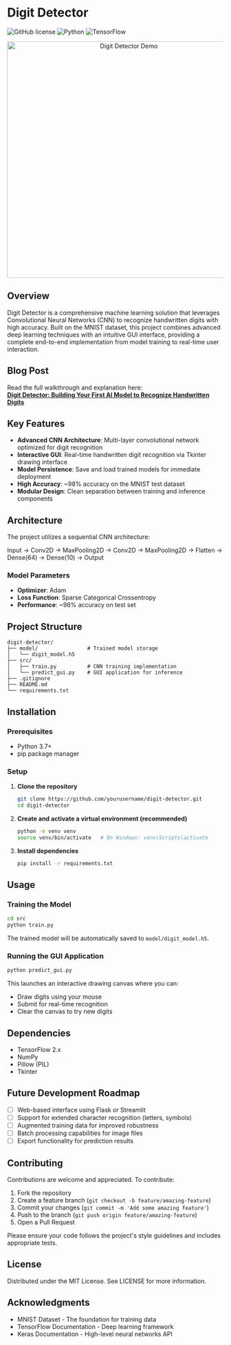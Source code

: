 
# Digit Detector

![GitHub license](https://img.shields.io/badge/license-MIT-blue.svg)
![Python](https://img.shields.io/badge/python-3.7%2B-brightgreen)
![TensorFlow](https://img.shields.io/badge/tensorflow-2.x-orange)

<p align="center">
  <img src="https://user-images.githubusercontent.com/yourusername/demo.gif" alt="Digit Detector Demo" width="550">
</p>

## Overview

Digit Detector is a comprehensive machine learning solution that leverages Convolutional Neural Networks (CNN) to recognize handwritten digits with high accuracy. Built on the MNIST dataset, this project combines advanced deep learning techniques with an intuitive GUI interface, providing a complete end-to-end implementation from model training to real-time user interaction.

## Blog Post

Read the full walkthrough and explanation here:  
[**Digit Detector: Building Your First AI Model to Recognize Handwritten Digits**](https://medium.com/@shivamprasad1001/digit-detector-building-your-first-ai-model-to-recognize-handwritten-digits-f51b30185f29)

## Key Features

- **Advanced CNN Architecture**: Multi-layer convolutional network optimized for digit recognition  
- **Interactive GUI**: Real-time handwritten digit recognition via Tkinter drawing interface  
- **Model Persistence**: Save and load trained models for immediate deployment  
- **High Accuracy**: ~98% accuracy on the MNIST test dataset  
- **Modular Design**: Clean separation between training and inference components  

## Architecture

The project utilizes a sequential CNN architecture:

Input → Conv2D → MaxPooling2D → Conv2D → MaxPooling2D → Flatten → Dense(64) → Dense(10) → Output

### Model Parameters

- **Optimizer**: Adam  
- **Loss Function**: Sparse Categorical Crossentropy  
- **Performance**: ~98% accuracy on test set  

## Project Structure

```
digit-detector/
├── model/                # Trained model storage
│   └── digit_model.h5
├── src/
│   ├── train.py          # CNN training implementation
│   └── predict_gui.py    # GUI application for inference
├── .gitignore
├── README.md
└── requirements.txt
```

## Installation

### Prerequisites

- Python 3.7+  
- pip package manager  

### Setup

1. **Clone the repository**
   ```bash
   git clone https://github.com/yourusername/digit-detector.git
   cd digit-detector
   ```

2. **Create and activate a virtual environment (recommended)**
   ```bash
   python -m venv venv
   source venv/bin/activate   # On Windows: venv\Scripts\activate
   ```

3. **Install dependencies**
   ```bash
   pip install -r requirements.txt
   ```

## Usage

### Training the Model

```bash
cd src
python train.py
```

The trained model will be automatically saved to `model/digit_model.h5`.

### Running the GUI Application

```bash
python predict_gui.py
```

This launches an interactive drawing canvas where you can:

- Draw digits using your mouse
- Submit for real-time recognition
- Clear the canvas to try new digits

## Dependencies

- TensorFlow 2.x
- NumPy
- Pillow (PIL)
- Tkinter

## Future Development Roadmap

- [ ] Web-based interface using Flask or Streamlit
- [ ] Support for extended character recognition (letters, symbols)
- [ ] Augmented training data for improved robustness
- [ ] Batch processing capabilities for image files
- [ ] Export functionality for prediction results

## Contributing

Contributions are welcome and appreciated. To contribute:

1. Fork the repository
2. Create a feature branch (`git checkout -b feature/amazing-feature`)
3. Commit your changes (`git commit -m 'Add some amazing feature'`)
4. Push to the branch (`git push origin feature/amazing-feature`)
5. Open a Pull Request

Please ensure your code follows the project's style guidelines and includes appropriate tests.

## License

Distributed under the MIT License. See LICENSE for more information.

## Acknowledgments

- MNIST Dataset - The foundation for training data
- TensorFlow Documentation - Deep learning framework
- Keras Documentation - High-level neural networks API

